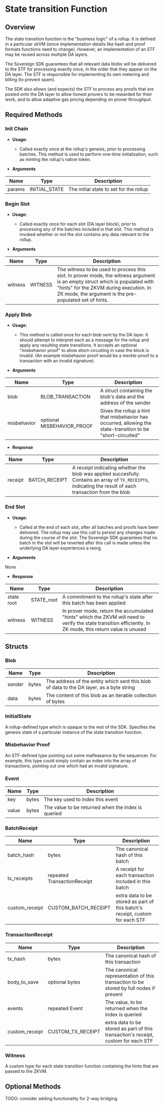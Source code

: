 # State transition Function

## Overview

The state transition function is the "business logic" of a rollup.
It is defined in a particular zkVM (since implementation details like hash and proof formats functions need to change). However,
an implementation of an STF may be reused across multiple DA layers.

The Sovereign SDK guarantees that all relevant data blobs will be delivered to the STF for processing
exactly once, in the order that they appear on the DA layer. The STF is responsible for implementing its own metering
and billing (to prevent spam).

The SDK also allows (and expects) the STF to process any proofs that are posted onto the DA layer to
allow honest provers to be rewarded for their work, and to allow
adaptive gas pricing depending on prover throughput.

## Required Methods

### Init Chain

- **Usage:**

  - Called exactly once at the rollup's genesis, prior to processing batches.
    This method is used to perform one-time initialization, such as minting the rollup's native token.

- **Arguments**

| Name   | Type          | Description                             |
|--------|---------------|-----------------------------------------|
| params | INITIAL_STATE | The initial state to set for the rollup |

### Begin Slot

- **Usage:**

  - Called exactly once for each slot (DA layer block), prior to processing any of the batches included in that slot.
    This method is invoked whether or not the slot contains any data relevant to the rollup.

- **Arguments**

| Name    | Type    | Description                                                                                                                                                                                                                     |
|---------|---------|---------------------------------------------------------------------------------------------------------------------------------------------------------------------------------------------------------------------------------|
| witness | WITNESS | The witness to be used to process this slot. In prover mode, the witness argument is an empty struct which is populated with "hints" for the ZKVM during execution. In ZK mode, the argument is the pre-populated set of hints. |

### Apply Blob

- **Usage:**

  - This method is called once for each blob sent by the DA layer. It should attempt
    to interpret each as a message for the rollup and apply any resulting state
    transitions.
    It accepts an optional "misbehavior proof" to allow short-circuiting
    in case the block is invalid. (An example misbehavior proof would be a merkle-proof to a transaction
    with an invalid signature).

- **Arguments**

| Name        | Type                       | Description                                                                                                  |
| ----------- | -------------------------- | ------------------------------------------------------------------------------------------------------------ |
| blob        | BLOB_TRANSACTION           | A struct containing the blob's data and the address of the sender                                            |
| misbehavior | optional MISBEHAVIOR_PROOF | Gives the rollup a hint that misbehavior has occurred, allowing the state-transition to be "short-circuited" |

- **Response**

| Name    | Type          | Description                                                                                                                                                |
| ------- | ------------- | ---------------------------------------------------------------------------------------------------------------------------------------------------------- |
| receipt | BATCH_RECEIPT | A receipt indicating whether the blob was applied succesfully. Contains an array of `TX_RECEIPT`s, indicating the result of each transaction from the blob |

### End Slot

- **Usage:**

  - Called at the end of each slot, after all batches and proofs have been delivered.
    The rollup may use this call to persist any changes made during the course
    of the slot. The Sovereign SDK guarantees that no batch in the slot will be reverted after this call is made
    unless the underlying DA layer experiences a reorg.

- **Arguments**

None

- **Response**

| Name       | Type       | Description                                                                                                                                                 |
| ---------- | ---------- | ----------------------------------------------------------------------------------------------------------------------------------------------------------- |
| state root | STATE_root | A commitment to the rollup's state after this batch has been applied                                                                                        |
| witness    | WITNESS    | In prover mode, return the accumulated "hints" which the ZKVM will need to verify the state transition efficiently. In ZK mode, this return value is unused |

## Structs

### Blob

| Name   | Type  | Description                                                                              |
| ------ | ----- | ---------------------------------------------------------------------------------------- |
| sender | bytes | The address of the entity which sent this blob of data to the DA layer, as a byte string |
| data   | bytes | The content of this blob as an iterable collection of bytes                              |

### InitialState

A rollup-defined type which is opaque to the rest of the SDK. Specifies the genesis
state of a particular instance of the state transition function.

### Misbehavior Proof

An STF-defined type pointing out some malfeasance by the sequencer. For example, this type could simply contain an index
into the array of transactions, pointing out one which had an invalid signature.

### Event

| Name  | Type  | Description                                        |
| ----- | ----- | -------------------------------------------------- |
| key   | bytes | The key used to index this event                   |
| value | bytes | The value to be returned when the index is queried |

### BatchReceipt

| Name           | Type                        | Description                                                                  |
| -------------- | --------------------------- | ---------------------------------------------------------------------------- |
| batch_hash     | bytes                       | The canonical hash of this batch                                             |
| tx_receipts    | repeated TransactionReceipt | A receipt for each transaction included in this batch                        |
| custom_receipt | CUSTOM_BATCH_RECEIPT        | extra data to be stored as part of this batch's receipt, custom for each STF |

### TransactionReceipt

| Name           | Type              | Description                                                                            |
| -------------- | ----------------- | -------------------------------------------------------------------------------------- |
| tx_hash        | bytes             | The canonical hash of this transaction                                                 |
| body_to_save   | optional bytes    | The canonical representation of this transaction to be stored by full nodes if present |
| events         | repeated Event    | The value, to be returned when the index is queried                                    |
| custom_receipt | CUSTOM_TX_RECEIPT | extra data to be stored as part of this transaction's receipt, custom for each STF     |

### Witness

A custom type for each state transition function containing the hints that are passed to the ZKVM.

## Optional Methods

TODO: consider adding functionality for 2-way bridging
